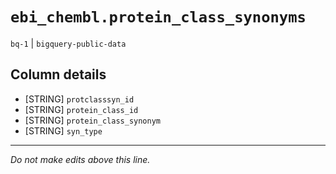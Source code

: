 # `ebi_chembl.protein_class_synonyms`
`bq-1` | `bigquery-public-data`

## Column details
* [STRING]    `protclasssyn_id`
* [STRING]    `protein_class_id`
* [STRING]    `protein_class_synonym`
* [STRING]    `syn_type`

-------------------------------------------------------------------------------
*Do not make edits above this line.*
